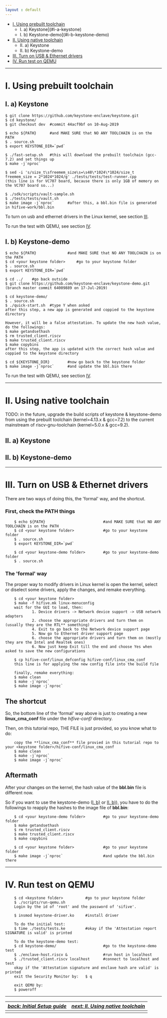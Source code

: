 ```yaml
---
layout : default
---
```


- [I. Using prebuilt toolchain](#i-using-prebuilt-toolchain)
  * I. a) Keystone](#i-a-keystone)
  * I. b) Keystone-demo](#i-b-keystone-demo)
- [II. Using native toolchain](./keystone2.md)
  * II. a) Keystone
  * II. b) Keystone-demo
- [III. Turn on USB & Ethernet drivers](./keystone3.md)
- [IV. Run test on QEMU](./keystone4.md)

* * *

# I. Using prebuilt toolchain

## I. a) Keystone

	$ git clone https://github.com/keystone-enclave/keystone.git
	$ cd keystone/
	$ git checkout dev	#commit 44acf9bf on 10-Aug-2019

	$ echo ${PATH}		#and MAKE SURE that NO ANY TOOLCHAIN is on the PATH
	$ . source.sh
	$ export KEYSTONE_DIR=`pwd`
	
	$ ./fast-setup.sh	#this will download the prebuilt toolchain (gcc-7.2) and set things up
	$ make -j`nproc`
	
	$ sed -i 's/size_t\sfreemem_size\s=\s48\*1024\*1024/size_t freemem_size = 2*1024*1024/g' ./tests/tests/test-runner.cpp
	(this line is for VC707 board, because there is only 1GB of memory on the VC707 board so...)
	
	$ ./sdk/scripts/vault-sample.sh
	$ ./tests/tests/vault.sh
	$ make image -j`nproc`		#after this, a bbl.bin file is generated in hifive-work/bbl.bin

To turn on usb and ethernet drivers in the Linux kernel, see section [III](#iii-turn-on-usb--ethernet-drivers-in-linux-kernel).

To run the test with QEMU, see section [IV](#iv-run-test-on-qemu).

## I. b) Keystone-demo

	$ echo ${PATH}				#and MAKE SURE that NO ANY TOOLCHAIN is on the PATH
	$ cd <your keystone folder>		#go to your keystone folder
	$ . source.sh
	$ export KEYSTONE_DIR=`pwd`
	
	$ cd ../	#go back outside
	$ git clone https://github.com/keystone-enclave/keystone-demo.git
	(branch master commit 64009889 on 17-Jul-2019)
	
	$ cd keystone-demo/
	$ . source.sh
	$ ./quick-start.sh	#type Y when asked
	after this step, a new app is generated and coppied to the keystone directory
	
	However, it will be a false attestation. To update the new hash value, do the followings:
	$ make getandsethash
	$ rm trusted_client.riscv
	$ make trusted_client.riscv
	$ make copybins
	after this step, the app is updated with the correct hash value and coppied to the keystone directory

	$ cd ${KEYSTONE_DIR}		#now go back to the keystone folder
	$ make image -j`nproc`		#and update the bbl.bin there

To run the test with QEMU, see section [IV](#iv-run-test-on-qemu).

* * *

# II. Using native toolchain

TODO: in the future, upgrade the build scripts of keystone & keystone-demo from using the prebuilt toolchain (kernel=4.13.x & gcc=7.2) to the current mainstream of riscv-gnu-toolchain (kernel=5.0.x & gcc=9.2).

## II. a) Keystone

## II. b) Keystone-demo

* * *

# III. Turn on USB & Ethernet drivers

There are two ways of doing this, the 'formal' way, and the shortcut.

### First, check the PATH things

        $ echo ${PATH}                          #and MAKE SURE that NO ANY TOOLCHAIN is on the PATH
        $ cd <your keystone folder>             #go to your keystone folder
        $ . source.sh
        $ export KEYSTONE_DIR=`pwd`

        $ cd <your keystone-demo folder>        #go to your keystone-demo folder
        $ . source.sh

### The 'formal' way

The proper way to modify drivers in Linux kernel is open the kernel, select or diselect some drivers, apply the changes, and remake everything.

        $ cd <your keystone folder>
        $ make -f hifive.mk linux-menuconfig
        wait for the GUI to load, then:
                1. Device drivers -> Network device support -> USB network adapters
                2. choose the appropriate drivers and turn them on (usually they are the RTL** something)
                4. Exit to go back to the Network device support page
                5. Now go to Ethernet driver support page
                6. choose the appropriate drivers and turn them on (mostly they are the Intel and Realtek ones)
                6. Now just keep Exit till the end and choose Yes when asked to save the new configurations

        $ cp hifive-conf/linux_defconfig hifive-conf/linux_cma_conf
        this line is for applying the new config file into the build file

        finally, remake everything:
        $ make clean
        $ make -j`nproc`
        $ make image -j`nproc`

## The shortcut

So, the bottom line of the 'formal' way above is just to creating a new **linux_cma_conf** file under the *hifive-conf/* directory.

Then, on this tutorial repo, THE FILE is just provided, so you know what to do:

        copy the **linux_cma_conf** file provied in this tutorial repo to your <keystone folder>/hifive-conf/linux_cma_conf
        $ make clean
        $ make -j`nproc`
        $ make image -j`nproc`

## Aftermath

After your changes on the kernel, the hash value of the **bbl.bin** file is different now.

So if you want to use the keystone-demo ([I. b)](#i-b-keystone-demo) or [II. b)](#ii-b-keystone-demo)), you have to do the followings to reapply the hashes to the image file of **bbl.bin**:

        $ cd <your keystone-demo folder>        #go to your keystone-demo folder
        $ make getandsethash
        $ rm trusted_client.riscv
        $ make trusted_client.riscv
        $ make copybins

        $ cd <your keystone folder>             #go to your keystone folder
        $ make image -j`nproc`                  #and update the bbl.bin there

* * *

# IV. Run test on QEMU

        $ cd <keystone folder>          #go to your keystone folder
        $ ./scripts/run-qemu.sh
        Login by the id of 'root' and the password of 'sifive'.

        $ insmod keystone-driver.ko     #install driver

        To do the initial test:
        $ time ./tests/tests.ke         #okay if the 'Attestation report SIGNATURE is valid' is printed

        To do the keystone-demo test:
        $ cd keystone-demo/                     #go to the keystone-demo test
        $ ./enclave-host.riscv &                #run host in localhost
        $ ./trusted_client.riscv localhost      #connect to localhost and test
        okay if the 'Attestation signature and enclave hash are valid' is printed
        exit the Security Monitor by:   $ q

        exit QEMU by:
        $ poweroff

* * *

| [*back: Initial Setup guide*](./init1.md) | [*next: II. Using native toolchain*](./keystone2.md) |
| :--- | :--- |
||

